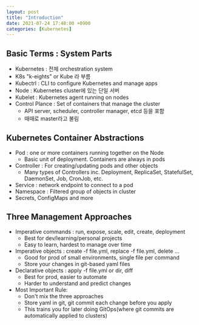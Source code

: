 ```yaml
---
layout: post
title: "Introduction"
date: 2021-07-24 17:48:00 +0900
categories: [Kubernetes]
---
```


## Basic Terms : System Parts

- Kubernetes : 전체 orchestration system
- K8s "k-eights" or Kube 라 부름
- Kubectrl : CLI to configure Kubernetes and manage apps
- Node : Kubernetes cluster에 있는 단일 서버
- Kubelet : Kubernetes agent running on nodes
- Control Plance : Set of containers that manage the cluster
  - API server, scheduler, controller manager, etcd 등을 포함
  - 때때로 master라고 불림

## Kubernetes Container Abstractions

- Pod : one or more containers running together on the Node
  - Basic unit of deployment. Containers are always in pods
- Controller : For creating/updating pods and other objects
  - Many types of Controllers inc. Deployment, ReplicaSet, StatefulSet, DaemonSet, Job, CronJob, etc.
- Service : network endpoint to connect to a pod
- Namespace : Filtered group of objects in cluster
- Secrets, ConfigMaps and more

## Three Management Approaches

- Imperative commands : run, expose, scale, edit, create, deployment
  - Best for dev/learning/personal projects
  - Easy to learn,  hardest to manage over time
- Imperative objects : create -f file.yml, replace -f file.yml, delete ...
  - Good for prod of small environments, single file per command
  - Store your changes in git-based yaml files
- Declarative objects : apply -f file.yml or dir\, diff
  - Best for prod, easier to automate
  - Harder to understand and predict changes
- Most Important Rule:
  - Don't mix the three approaches
  - Store yaml in git, git commit each change before you apply
  - This trains you for later doing GitOps(where git commits are automatically applied to clusters)